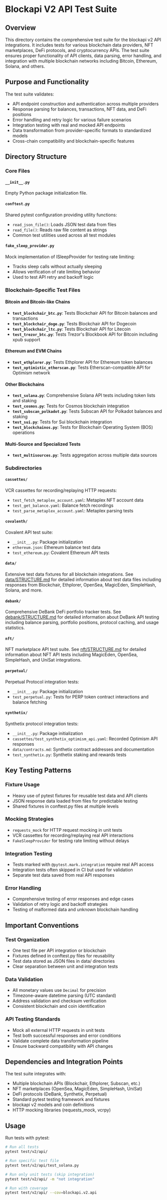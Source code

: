 # Blockapi V2 API Test Suite

## Overview

This directory contains the comprehensive test suite for the blockapi v2 API integrations. It includes tests for various blockchain data providers, NFT marketplaces, DeFi protocols, and cryptocurrency APIs. The test suite ensures proper functionality of API clients, data parsing, error handling, and integration with multiple blockchain networks including Bitcoin, Ethereum, Solana, and others.

## Purpose and Functionality

The test suite validates:
- API endpoint construction and authentication across multiple providers
- Response parsing for balances, transactions, NFT data, and DeFi positions
- Error handling and retry logic for various failure scenarios
- Integration testing with real and mocked API endpoints
- Data transformation from provider-specific formats to standardized models
- Cross-chain compatibility and blockchain-specific features

## Directory Structure

### Core Files

#### `__init__.py`
Empty Python package initialization file.

#### `conftest.py`
Shared pytest configuration providing utility functions:
- `read_json_file()`: Loads JSON test data from files
- `read_file()`: Reads raw file content as strings
- Common test utilities used across all test modules

#### `fake_sleep_provider.py`
Mock implementation of ISleepProvider for testing rate limiting:
- Tracks sleep calls without actually sleeping
- Allows verification of rate limiting behavior
- Used to test API retry and backoff logic

### Blockchain-Specific Test Files

#### Bitcoin and Bitcoin-like Chains
- **`test_blockchair_btc.py`**: Tests Blockchair API for Bitcoin balances and transactions
- **`test_blockchair_doge.py`**: Tests Blockchair API for Dogecoin
- **`test_blockchair_ltc.py`**: Tests Blockchair API for Litecoin
- **`test_trezor_btc.py`**: Tests Trezor's Blockbook API for Bitcoin including xpub support

#### Ethereum and EVM Chains
- **`test_ethplorer.py`**: Tests Ethplorer API for Ethereum token balances
- **`test_optimistic_etherscan.py`**: Tests Etherscan-compatible API for Optimism network

#### Other Blockchains
- **`test_solana.py`**: Comprehensive Solana API tests including token lists and staking
- **`test_cosmos.py`**: Tests for Cosmos blockchain integration
- **`test_subscan_polkadot.py`**: Tests Subscan API for Polkadot balances and staking
- **`test_sui.py`**: Tests for Sui blockchain integration
- **`test_blockchainos.py`**: Tests for Blockchain Operating System (BOS) operations

#### Multi-Source and Specialized Tests
- **`test_multisources.py`**: Tests aggregation across multiple data sources

### Subdirectories

#### `cassettes/`
VCR cassettes for recording/replaying HTTP requests:
- `test_fetch_metaplex_account.yaml`: Metaplex NFT account data
- `test_get_balance.yaml`: Balance fetch recordings
- `test_parse_metaplex_account.yaml`: Metaplex parsing tests

#### `covalenth/`
Covalent API test suite:
- `__init__.py`: Package initialization
- `ethereum.json`: Ethereum balance test data
- `test_ethereum.py`: Covalent Ethereum API tests

#### `data/`
Extensive test data fixtures for all blockchain integrations. See [data/STRUCTURE.md](data/STRUCTURE.md) for detailed information about test data files including responses from Blockchair, Ethplorer, OpenSea, MagicEden, SimpleHash, Solana, and more.

#### `debank/`
Comprehensive DeBank DeFi portfolio tracker tests. See [debank/STRUCTURE.md](debank/STRUCTURE.md) for detailed information about DeBank API testing including balance parsing, portfolio positions, protocol caching, and usage statistics.

#### `nft/`
NFT marketplace API test suite. See [nft/STRUCTURE.md](nft/STRUCTURE.md) for detailed information about NFT API tests including MagicEden, OpenSea, SimpleHash, and UniSat integrations.

#### `perpetual/`
Perpetual Protocol integration tests:
- `__init__.py`: Package initialization
- `test_perpetual.py`: Tests for PERP token contract interactions and balance fetching

#### `synthetix/`
Synthetix protocol integration tests:
- `__init__.py`: Package initialization
- `cassettes/test_synthetix_optimism_api.yaml`: Recorded Optimism API responses
- `data/contracts.md`: Synthetix contract addresses and documentation
- `test_synthetix.py`: Synthetix staking and rewards tests

## Key Testing Patterns

### Fixture Usage
- Heavy use of pytest fixtures for reusable test data and API clients
- JSON response data loaded from files for predictable testing
- Shared fixtures in conftest.py files at multiple levels

### Mocking Strategies
- `requests_mock` for HTTP request mocking in unit tests
- VCR cassettes for recording/replaying real API interactions
- `FakeSleepProvider` for testing rate limiting without delays

### Integration Testing
- Tests marked with `@pytest.mark.integration` require real API access
- Integration tests often skipped in CI but used for validation
- Separate test data saved from real API responses

### Error Handling
- Comprehensive testing of error responses and edge cases
- Validation of retry logic and backoff strategies
- Testing of malformed data and unknown blockchain handling

## Important Conventions

### Test Organization
- One test file per API integration or blockchain
- Fixtures defined in conftest.py files for reusability
- Test data stored as JSON files in data/ directories
- Clear separation between unit and integration tests

### Data Validation
- All monetary values use `Decimal` for precision
- Timezone-aware datetime parsing (UTC standard)
- Address validation and checksum verification
- Consistent blockchain and coin identification

### API Testing Standards
- Mock all external HTTP requests in unit tests
- Test both successful responses and error conditions
- Validate complete data transformation pipeline
- Ensure backward compatibility with API changes

## Dependencies and Integration Points

The test suite integrates with:
- Multiple blockchain APIs (Blockchair, Ethplorer, Subscan, etc.)
- NFT marketplaces (OpenSea, MagicEden, SimpleHash, UniSat)
- DeFi protocols (DeBank, Synthetix, Perpetual)
- Standard pytest testing framework and fixtures
- blockapi v2 models and coin definitions
- HTTP mocking libraries (requests_mock, vcrpy)

## Usage

Run tests with pytest:
```bash
# Run all tests
pytest test/v2/api/

# Run specific test file
pytest test/v2/api/test_solana.py

# Run only unit tests (skip integration)
pytest test/v2/api/ -m "not integration"

# Run with coverage
pytest test/v2/api/ --cov=blockapi.v2.api
```